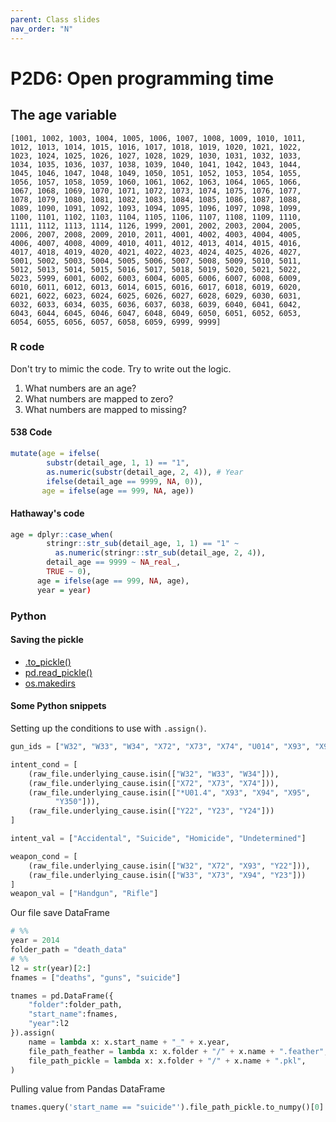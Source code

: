 ```yaml
---
parent: Class slides
nav_order: "N"
---
```


# P2D6: Open programming time

## The age variable

```
[1001, 1002, 1003, 1004, 1005, 1006, 1007, 1008, 1009, 1010, 1011, 1012, 1013, 1014, 1015, 1016, 1017, 1018, 1019, 1020, 1021, 1022, 1023, 1024, 1025, 1026, 1027, 1028, 1029, 1030, 1031, 1032, 1033, 1034, 1035, 1036, 1037, 1038, 1039, 1040, 1041, 1042, 1043, 1044, 1045, 1046, 1047, 1048, 1049, 1050, 1051, 1052, 1053, 1054, 1055, 1056, 1057, 1058, 1059, 1060, 1061, 1062, 1063, 1064, 1065, 1066, 1067, 1068, 1069, 1070, 1071, 1072, 1073, 1074, 1075, 1076, 1077, 1078, 1079, 1080, 1081, 1082, 1083, 1084, 1085, 1086, 1087, 1088, 1089, 1090, 1091, 1092, 1093, 1094, 1095, 1096, 1097, 1098, 1099, 1100, 1101, 1102, 1103, 1104, 1105, 1106, 1107, 1108, 1109, 1110, 1111, 1112, 1113, 1114, 1126, 1999, 2001, 2002, 2003, 2004, 2005, 2006, 2007, 2008, 2009, 2010, 2011, 4001, 4002, 4003, 4004, 4005, 4006, 4007, 4008, 4009, 4010, 4011, 4012, 4013, 4014, 4015, 4016, 4017, 4018, 4019, 4020, 4021, 4022, 4023, 4024, 4025, 4026, 4027, 5001, 5002, 5003, 5004, 5005, 5006, 5007, 5008, 5009, 5010, 5011, 5012, 5013, 5014, 5015, 5016, 5017, 5018, 5019, 5020, 5021, 5022, 5023, 5999, 6001, 6002, 6003, 6004, 6005, 6006, 6007, 6008, 6009, 6010, 6011, 6012, 6013, 6014, 6015, 6016, 6017, 6018, 6019, 6020, 6021, 6022, 6023, 6024, 6025, 6026, 6027, 6028, 6029, 6030, 6031, 6032, 6033, 6034, 6035, 6036, 6037, 6038, 6039, 6040, 6041, 6042, 6043, 6044, 6045, 6046, 6047, 6048, 6049, 6050, 6051, 6052, 6053, 6054, 6055, 6056, 6057, 6058, 6059, 6999, 9999]
```

### R code

Don't try to mimic the code. Try to write out the logic.
1. What numbers are an age?
2. What numbers are mapped to zero?
3. What numbers are mapped to missing?

#### 538 Code

```R
mutate(age = ifelse(
        substr(detail_age, 1, 1) == "1", 
        as.numeric(substr(detail_age, 2, 4)), # Year
        ifelse(detail_age == 9999, NA, 0)),
       age = ifelse(age == 999, NA, age))
```

#### Hathaway's code

```R
age = dplyr::case_when(
        stringr::str_sub(detail_age, 1, 1) == "1" ~
          as.numeric(stringr::str_sub(detail_age, 2, 4)),
        detail_age == 9999 ~ NA_real_,
        TRUE ~ 0),
      age = ifelse(age == 999, NA, age),
      year = year)
```



### Python

#### Saving the pickle

- [.to_pickle()](https://pandas.pydata.org/docs/reference/api/pandas.DataFrame.to_pickle.html)
- [pd.read_pickle()](https://pandas.pydata.org/pandas-docs/stable/reference/api/pandas.read_pickle.html)
- [os.makedirs](https://docs.python.org/3/library/os.html#os.makedirs)


#### Some Python snippets

Setting up the conditions to use with `.assign()`.

```python
gun_ids = ["W32", "W33", "W34", "X72", "X73", "X74", "U014", "X93", "X94", "X95", "Y22", "Y23", "Y24", "Y350"]

intent_cond = [
    (raw_file.underlying_cause.isin(["W32", "W33", "W34"])),
    (raw_file.underlying_cause.isin(["X72", "X73", "X74"])),
    (raw_file.underlying_cause.isin(["*U01.4", "X93", "X94", "X95",
          "Y350"])),
    (raw_file.underlying_cause.isin(["Y22", "Y23", "Y24"]))
]

intent_val = ["Accidental", "Suicide", "Homicide", "Undetermined"]

weapon_cond = [
    (raw_file.underlying_cause.isin(["W32", "X72", "X93", "Y22"])),
    (raw_file.underlying_cause.isin(["W33", "X73", "X94", "Y23"]))
]
weapon_val = ["Handgun", "Rifle"]
```

Our file save DataFrame

```python
# %%
year = 2014
folder_path = "death_data"
# %%
l2 = str(year)[2:]
fnames = ["deaths", "guns", "suicide"]

tnames = pd.DataFrame({
    "folder":folder_path,
    "start_name":fnames,
    "year":l2
}).assign(
    name = lambda x: x.start_name + "_" + x.year,
    file_path_feather = lambda x: x.folder + "/" + x.name + ".feather",
    file_path_pickle = lambda x: x.folder + "/" + x.name + ".pkl",
)
```

Pulling value from Pandas DataFrame


```python
tnames.query('start_name == "suicide"').file_path_pickle.to_numpy()[0]
```



